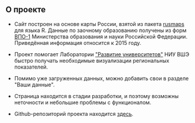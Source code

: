 ## О проекте


* Сайт построен на основе карты России, взятой из пакета [rusmaps](https://github.com/akondrashov96/rusmaps) для языка R. Данные по заочному образованию получены из форм [ВПО-1](http://eis.mon.gov.ru/education/SitePages/%D0%92%D0%9F%D0%9E_%D0%A4%D0%BE%D1%80%D0%BC%D1%8B.aspx) Министерства образования и науки Российской Федерации. Приведённая информация относится к 2015 году.


* Проект помогает Лаборатории ["Развитие университетов"](https://ioe.hse.ru/uni) НИУ ВШЭ быстро получать необходимые визуализации региональных показателей.


* Помимо уже загруженных данных, можно добавить свои в разделе "Ваши данные".


* Страница находится в стадии разработки, и поэтому возможны неточности и небольшие проблемы с функционалом.


* Github-репозиторий проекта находится [здесь](https://github.com/zhitkovk/Russia_in_colour).